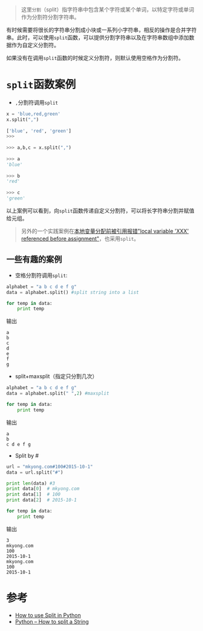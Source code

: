 > 这里`分割`（split）指字符串中包含某个字符或某个单词，以特定字符或单词作为分割符分割字符串。

有时候需要将很长的字符串分割成小块或一系列小字符串，相反的操作是合并字符串。此时，可以使用`split`函数，可以提供分割字符串以及在字符串数组中添加数据作为自定义分割符。

如果没有在调用`split`函数的时候定义分割符，则默认使用空格作为分割符。

# `split`函数案例

* `,`分割符调用`split`

```python
x = 'blue,red,green'
x.split(",")
 
['blue', 'red', 'green']
>>>
 
>>> a,b,c = x.split(",")
 
>>> a
'blue'
 
>>> b 
'red'
 
>>> c
'green'
```

以上案例可以看到，向`split`函数传递自定义分割符，可以将长字符串分割并赋值给元组。

> 另外的一个实践案例在[本地变量分配前被引用报错"local variable 'XXX' referenced before assignment"](local_variable_referenced_before_assignment)，也采用`split`。

## 一些有趣的案例

* 空格分割符调用`split`:

```python
alphabet = "a b c d e f g"
data = alphabet.split() #split string into a list

for temp in data:
    print temp
```

输出

```
a
b
c
d
e
f
g
```

* split+maxsplit（指定只分割几次）

```python
alphabet = "a b c d e f g"
data = alphabet.split(" ",2) #maxsplit

for temp in data:
    print temp
```

输出

```
a
b
c d e f g
```

*  Split by #

```python
url = "mkyong.com#100#2015-10-1"
data = url.split("#")

print len(data) #3
print data[0]  # mkyong.com
print data[1]  # 100
print data[2]  # 2015-10-1

for temp in data:
    print temp
```

输出

```
3
mkyong.com
100
2015-10-1
mkyong.com
100
2015-10-1
```

# 参考

* [How to use Split in Python](http://www.pythonforbeginners.com/dictionary/python-split)
* [Python – How to split a String](https://www.mkyong.com/python/python-how-to-split-a-string/)